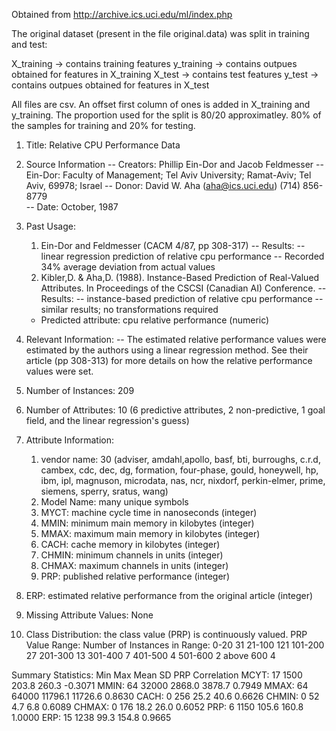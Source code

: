 Obtained from http://archive.ics.uci.edu/ml/index.php

The original dataset (present in the file original.data) was split in training and test:

X_training -> contains training features
y_training -> contains outpues obtained for features in X_training
X_test -> contains test features
y_test -> contains outpues obtained for features in X_test

All files are csv. An offset first column of ones is added in X_training and y_training.
The  proportion used for the split is 80/20 approximatley. 80% of the samples
for training and 20% for testing.

1. Title: Relative CPU Performance Data 

2. Source Information
   -- Creators: Phillip Ein-Dor and Jacob Feldmesser
     -- Ein-Dor: Faculty of Management; Tel Aviv University; Ramat-Aviv; 
        Tel Aviv, 69978; Israel
   -- Donor: David W. Aha (aha@ics.uci.edu) (714) 856-8779   
   -- Date: October, 1987
 
3. Past Usage:
    1. Ein-Dor and Feldmesser (CACM 4/87, pp 308-317)
       -- Results: 
          -- linear regression prediction of relative cpu performance
          -- Recorded 34% average deviation from actual values 
    2. Kibler,D. & Aha,D. (1988).  Instance-Based Prediction of
       Real-Valued Attributes.  In Proceedings of the CSCSI (Canadian
       AI) Conference.
       -- Results:
          -- instance-based prediction of relative cpu performance
          -- similar results; no transformations required
    - Predicted attribute: cpu relative performance (numeric)

4. Relevant Information:
   -- The estimated relative performance values were estimated by the authors
      using a linear regression method.  See their article (pp 308-313) for
      more details on how the relative performance values were set.

5. Number of Instances: 209 

6. Number of Attributes: 10 (6 predictive attributes, 2 non-predictive, 
                             1 goal field, and the linear regression's guess)

7. Attribute Information:
   1. vendor name: 30 
      (adviser, amdahl,apollo, basf, bti, burroughs, c.r.d, cambex, cdc, dec, 
       dg, formation, four-phase, gould, honeywell, hp, ibm, ipl, magnuson, 
       microdata, nas, ncr, nixdorf, perkin-elmer, prime, siemens, sperry, 
       sratus, wang)
   2. Model Name: many unique symbols
   3. MYCT: machine cycle time in nanoseconds (integer)
   4. MMIN: minimum main memory in kilobytes (integer)
   5. MMAX: maximum main memory in kilobytes (integer)
   6. CACH: cache memory in kilobytes (integer)
   7. CHMIN: minimum channels in units (integer)
   8. CHMAX: maximum channels in units (integer)
   9. PRP: published relative performance (integer)
  10. ERP: estimated relative performance from the original article (integer)

8. Missing Attribute Values: None

9. Class Distribution: the class value (PRP) is continuously valued.
   PRP Value Range:   Number of Instances in Range:
   0-20               31
   21-100             121
   101-200            27
   201-300            13
   301-400            7
   401-500            4
   501-600            2
   above 600          4

Summary Statistics:
	   Min  Max   Mean    SD      PRP Correlation
   MCYT:   17   1500  203.8   260.3   -0.3071
   MMIN:   64   32000 2868.0  3878.7   0.7949
   MMAX:   64   64000 11796.1 11726.6  0.8630
   CACH:   0    256   25.2    40.6     0.6626
   CHMIN:  0    52    4.7     6.8      0.6089
   CHMAX:  0    176   18.2    26.0     0.6052
   PRP:    6    1150  105.6   160.8    1.0000
   ERP:   15    1238  99.3    154.8    0.9665

